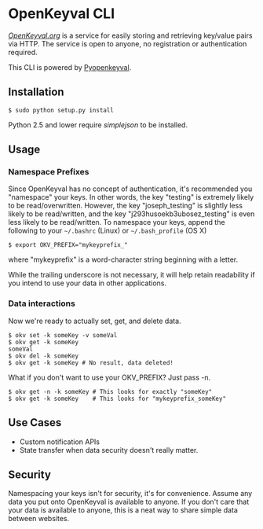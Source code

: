 OpenKeyval CLI
==============

*[OpenKeyval.org](http://openkeyval.org/)* is a service for easily storing and
retrieving key/value pairs via HTTP. The service is open to anyone, no 
registration or authentication required.

This CLI is powered by [Pyopenkeyval](http://github.com/marcuse/pyopenkeyval).

Installation
------------

    $ sudo python setup.py install

Python 2.5 and lower require *simplejson* to be installed.


Usage
-----

### Namespace Prefixes

Since OpenKeyval has no concept of authentication, it's recommended you 
"namespace" your keys. In other words, the key "testing" is extremely
likely to be read/overwritten. However, the key "joseph_testing"
is slightly less likely to be read/written, and the key 
"j293husoekb3ubosez_testing" is even less likely to be read/written. To
namespace your keys, append the following to your ```~/.bashrc``` (Linux)
or ```~/.bash_profile``` (OS X)

    $ export OKV_PREFIX="mykeyprefix_"

where "mykeyprefix" is a word-character string beginning with a letter.

While the trailing underscore is not necessary, it will help retain readability
if you intend to use your data in other applications.

### Data interactions

Now we're ready to actually set, get, and delete data.

    $ okv set -k someKey -v someVal
    $ okv get -k someKey
    someVal
    $ okv del -k someKey
    $ okv get -k someKey # No result, data deleted!

What if you don't want to use your OKV_PREFIX? Just pass -n.

    $ okv get -n -k someKey # This looks for exactly "someKey"
    $ okv get -k someKey    # This looks for "mykeyprefix_someKey"

Use Cases
---------

* Custom notification APIs
* State transfer when data security doesn't really matter.

Security
--------

Namespacing your keys isn't for security, it's for convenience. Assume any
data you put onto OpenKeyval is available to anyone. If you don't care
that your data is available to anyone, this is a neat way to share simple data
between websites.
